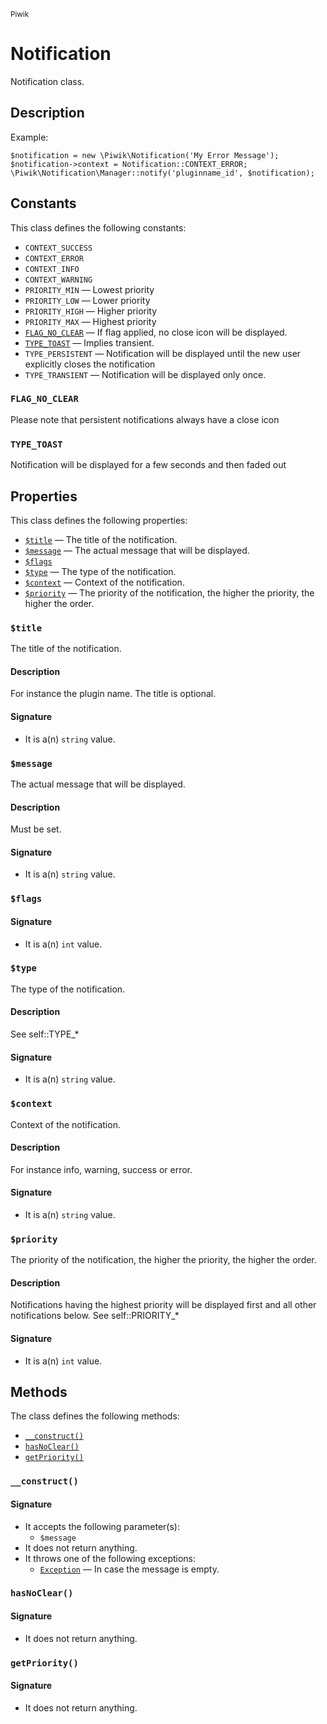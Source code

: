 <small>Piwik</small>

Notification
============

Notification class.

Description
-----------

Example:
```
$notification = new \Piwik\Notification('My Error Message');
$notification->context = Notification::CONTEXT_ERROR;
\Piwik\Notification\Manager::notify('pluginname_id', $notification);
```


Constants
---------

This class defines the following constants:

- `CONTEXT_SUCCESS`
- `CONTEXT_ERROR`
- `CONTEXT_INFO`
- `CONTEXT_WARNING`
- `PRIORITY_MIN` &mdash; Lowest priority
- `PRIORITY_LOW` &mdash; Lower priority
- `PRIORITY_HIGH` &mdash; Higher priority
- `PRIORITY_MAX` &mdash; Highest priority
- [`FLAG_NO_CLEAR`](#flag_no_clear) &mdash; If flag applied, no close icon will be displayed.
- [`TYPE_TOAST`](#type_toast) &mdash; Implies transient.
- `TYPE_PERSISTENT` &mdash; Notification will be displayed until the new user explicitly closes the notification
- `TYPE_TRANSIENT` &mdash; Notification will be displayed only once.

<a name="flag_no_clear" id="flag_no_clear"></a>
### `FLAG_NO_CLEAR`

Please note that persistent notifications always have a close
icon

<a name="type_toast" id="type_toast"></a>
### `TYPE_TOAST`

Notification will be displayed for a few seconds and then faded out

Properties
----------

This class defines the following properties:

- [`$title`](#$title) &mdash; The title of the notification.
- [`$message`](#$message) &mdash; The actual message that will be displayed.
- [`$flags`](#$flags)
- [`$type`](#$type) &mdash; The type of the notification.
- [`$context`](#$context) &mdash; Context of the notification.
- [`$priority`](#$priority) &mdash; The priority of the notification, the higher the priority, the higher the order.

<a name="title" id="title"></a>
### `$title`

The title of the notification.

#### Description

For instance the plugin name. The title is optional.

#### Signature

- It is a(n) `string` value.

<a name="message" id="message"></a>
### `$message`

The actual message that will be displayed.

#### Description

Must be set.

#### Signature

- It is a(n) `string` value.

<a name="flags" id="flags"></a>
### `$flags`

#### Signature

- It is a(n) `int` value.

<a name="type" id="type"></a>
### `$type`

The type of the notification.

#### Description

See self::TYPE_*

#### Signature

- It is a(n) `string` value.

<a name="context" id="context"></a>
### `$context`

Context of the notification.

#### Description

For instance info, warning, success or error.

#### Signature

- It is a(n) `string` value.

<a name="priority" id="priority"></a>
### `$priority`

The priority of the notification, the higher the priority, the higher the order.

#### Description

Notifications having the
highest priority will be displayed first and all other notifications below. See self::PRIORITY_*

#### Signature

- It is a(n) `int` value.

Methods
-------

The class defines the following methods:

- [`__construct()`](#__construct)
- [`hasNoClear()`](#hasnoclear)
- [`getPriority()`](#getpriority)

<a name="__construct" id="__construct"></a>
### `__construct()`

#### Signature

- It accepts the following parameter(s):
    - `$message`
- It does not return anything.
- It throws one of the following exceptions:
    - [`Exception`](http://php.net/class.Exception) &mdash; In case the message is empty.

<a name="hasnoclear" id="hasnoclear"></a>
### `hasNoClear()`

#### Signature

- It does not return anything.

<a name="getpriority" id="getpriority"></a>
### `getPriority()`

#### Signature

- It does not return anything.

